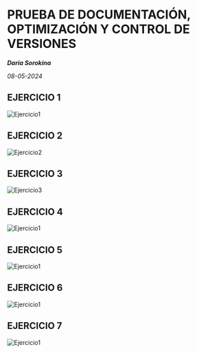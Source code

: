 # PRUEBA DE DOCUMENTACIÓN, OPTIMIZACIÓN Y CONTROL DE VERSIONES

***Daria Sorokina***

*08-05-2024*
## EJERCICIO 1
![Ejercicio1](imgage/1.png)
## EJERCICIO 2
![Ejercicio2](imgage/2.png)
## EJERCICIO 3
![Ejercicio3](imgage/3.png)
## EJERCICIO 4
![Ejercicio1](imgage/4.png)
## EJERCICIO 5
![Ejercicio1](imgage/5.png)
## EJERCICIO 6
![Ejercicio1](imgage/6.png)
## EJERCICIO 7
![Ejercicio1](imgage/7.png)
